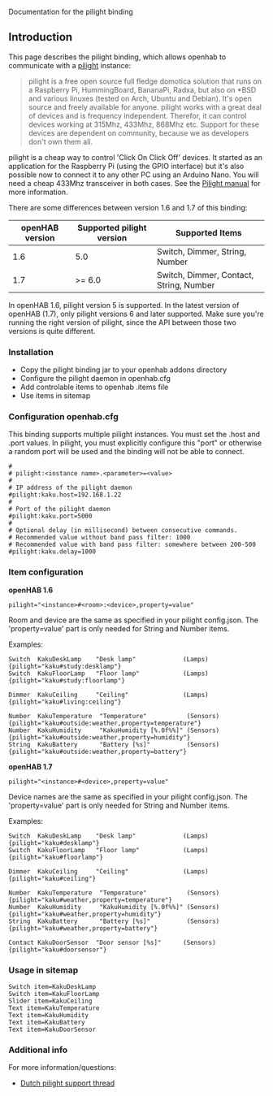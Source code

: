 Documentation for the pilight binding

## Introduction

This page describes the pilight binding, which allows openhab to communicate with a [pilight](http://www.pilight.org/) instance:

> pilight is a free open source full fledge domotica solution that runs on a Raspberry Pi, HummingBoard, BananaPi, Radxa, but also on *BSD and various linuxes (tested on Arch, Ubuntu and Debian). It's open source and freely available for anyone. pilight works with a great deal of devices and is frequency independent. Therefor, it can control devices working at 315Mhz, 433Mhz, 868Mhz etc. Support for these devices are dependent on community, because we as developers don't own them all.

pilight is a cheap way to control 'Click On Click Off' devices. It started as an application for the Raspberry Pi (using the GPIO interface) but it's also possible now to connect it to any other PC using an Arduino Nano. You will need a cheap 433Mhz transceiver in both cases. See the [Pilight manual](http://manual.pilight.org/en/electronics-wiring) for more information.

There are some differences between version 1.6 and 1.7 of this binding:

| openHAB version | Supported pilight version | Supported Items
|-----------------|-----------------|-----------------|
| 1.6 | 5.0 | Switch, Dimmer, String, Number
| 1.7 | >= 6.0 | Switch, Dimmer, Contact, String, Number

In openHAB 1.6, pilight version 5 is supported. In the latest version of openHAB (1.7), only pilight versions 6 and later supported. Make sure you're running the right version of pilight, since the API between those two versions is quite different. 

### Installation 

- Copy the pilight binding jar to your openhab addons directory
- Configure the pilight daemon in openhab.cfg
- Add controlable items to openhab .items file 
- Use items in sitemap 

### Configuration openhab.cfg

This binding supports multiple pilight instances. You must set the .host and .port values. In pilight, you must explicitly configure this "port" or otherwise a random port will be used and the binding will not be able to connect. 

```
#
# pilight:<instance name>.<parameter>=<value>
#
# IP address of the pilight daemon 
#pilight:kaku.host=192.168.1.22
#
# Port of the pilight daemon
#pilight:kaku.port=5000
#
# Optional delay (in millisecond) between consecutive commands. 
# Recommended value without band pass filter: 1000 
# Recommended value with band pass filter: somewhere between 200-500 
#pilight:kaku.delay=1000
```

### Item configuration

**openHAB 1.6**

    pilight="<instance>#<room>:<device>,property=value"

Room and device are the same as specified in your pilight config.json. The 'property=value' part is only needed for String and Number items. 

Examples:

```
Switch  KakuDeskLamp    "Desk lamp"             (Lamps)         {pilight="kaku#study:desklamp"}
Switch  KakuFloorLamp   "Floor lamp"            (Lamps)         {pilight="kaku#study:floorlamp"}

Dimmer  KakuCeiling     "Ceiling"               (Lamps)         {pilight="kaku#living:ceiling"}

Number  KakuTemperature  "Temperature"           (Sensors)      {pilight="kaku#outside:weather,property=temperature"}
Number  KakuHumidity     "KakuHumidity [%.0f%%]" (Sensors)      {pilight="kaku#outside:weather,property=humidity"}
String  KakuBattery      "Battery [%s]"          (Sensors)      {pilight="kaku#outside:weather,property=battery"}
```

**openHAB 1.7**

    pilight="<instance>#<device>,property=value"

Device names are the same as specified in your pilight config.json. The 'property=value' part is only needed for String and Number items. 

Examples:

```
Switch  KakuDeskLamp    "Desk lamp"             (Lamps)         {pilight="kaku#desklamp"}
Switch  KakuFloorLamp   "Floor lamp"            (Lamps)         {pilight="kaku#floorlamp"}

Dimmer  KakuCeiling     "Ceiling"               (Lamps)         {pilight="kaku#ceiling"}

Number  KakuTemperature  "Temperature"           (Sensors)      {pilight="kaku#weather,property=temperature"}
Number  KakuHumidity     "KakuHumidity [%.0f%%]" (Sensors)      {pilight="kaku#weather,property=humidity"}
String  KakuBattery      "Battery [%s]"          (Sensors)      {pilight="kaku#weather,property=battery"}

Contact KakuDoorSensor  "Door sensor [%s]"      (Sensors)       {pilight="kaku#doorsensor"}
```

### Usage in sitemap

```
Switch item=KakuDeskLamp
Switch item=KakuFloorLamp
Slider item=KakuCeiling
Text item=KakuTemperature
Text item=KakuHumidity
Text item=KakuBattery
Text item=KakuDoorSensor
```

### Additional info

For more information/questions:

- [Dutch pilight support thread](http://gathering.tweakers.net/forum/list_messages/1581828/4)